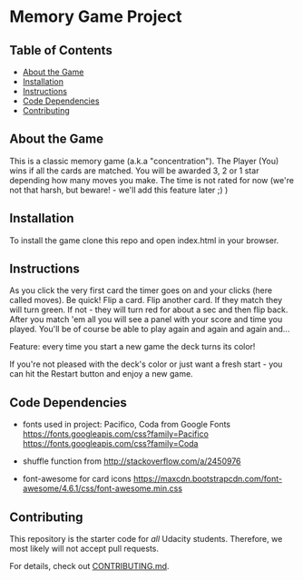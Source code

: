 # Memory Game Project

## Table of Contents

* [About the Game](#aboutthegame)
* [Installation](#installation)
* [Instructions](#instructions)
* [Code Dependencies](#codedependencies)
* [Contributing](#contributing)


## About the Game

This is a classic memory game \(a.k.a "concentration"\). The Player \(You\) wins if all the cards are matched. You will be awarded 3, 2 or 1 star depending how many moves you make. The time is not rated for now \(we\'re not that harsh, but beware! - we\'ll add this feature later ;\) \)


## Installation

To install the game clone this repo and open index.html in your browser.


## Instructions

As you click the very first card the timer goes on and your clicks \(here called moves\). Be quick! Flip a card. Flip another card. If they match they will turn green. If not - they will turn red for about a sec and then flip back. After you match \'em all you will see a panel with your score and time you played. You\'ll be of course be able to play again and again and again and...  

Feature: every time you start a new game the deck turns its color!

If you\'re not pleased with the deck\'s color or just want a fresh start - you can hit the Restart button and enjoy a new game. 


## Code Dependencies

* fonts used in project: Pacifico, Coda from Google Fonts
    https://fonts.googleapis.com/css?family=Pacifico
    https://fonts.googleapis.com/css?family=Coda
  
* shuffle function from http://stackoverflow.com/a/2450976

* font-awesome for card icons https://maxcdn.bootstrapcdn.com/font-awesome/4.6.1/css/font-awesome.min.css



## Contributing

This repository is the starter code for _all_ Udacity students. Therefore, we most likely will not accept pull requests.

For details, check out [CONTRIBUTING.md](CONTRIBUTING.md).
